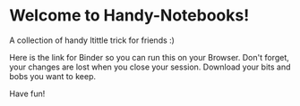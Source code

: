 # Welcome to Handy-Notebooks!
A collection of handy ltittle trick for friends :)

Here is the link for Binder so you can run this on your Browser. Don't forget, your changes are lost when you close your session. 
Download your bits and bobs you want to keep.

Have fun!



